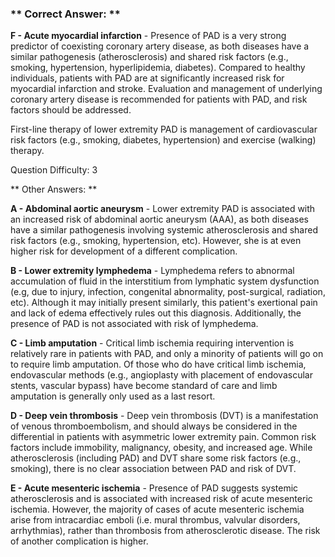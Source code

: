 ### ** Correct Answer: **

**F - Acute myocardial infarction** - Presence of PAD is a very strong predictor of coexisting coronary artery disease, as both diseases have a similar pathogenesis (atherosclerosis) and shared risk factors (e.g., smoking, hypertension, hyperlipidemia, diabetes). Compared to healthy individuals, patients with PAD are at significantly increased risk for myocardial infarction and stroke. Evaluation and management of underlying coronary artery disease is recommended for patients with PAD, and risk factors should be addressed.

First-line therapy of lower extremity PAD is management of cardiovascular risk factors (e.g., smoking, diabetes, hypertension) and exercise (walking) therapy.

Question Difficulty: 3

** Other Answers: **

**A - Abdominal aortic aneurysm** - Lower extremity PAD is associated with an increased risk of abdominal aortic aneurysm (AAA), as both diseases have a similar pathogenesis involving systemic atherosclerosis and shared risk factors (e.g., smoking, hypertension, etc). However, she is at even higher risk for development of a different complication.

**B - Lower extremity lymphedema** - Lymphedema refers to abnormal accumulation of fluid in the interstitium from lymphatic system dysfunction (e.g, due to injury, infection, congenital abnormality, post-surgical, radiation, etc). Although it may initially present similarly, this patient's exertional pain and lack of edema effectively rules out this diagnosis. Additionally, the presence of PAD is not associated with risk of lymphedema.

**C - Limb amputation** - Critical limb ischemia requiring intervention is relatively rare in patients with PAD, and only a minority of patients will go on to require limb amputation. Of those who do have critical limb ischemia, endovascular methods (e.g., angioplasty with placement of endovascular stents, vascular bypass) have become standard of care and limb amputation is generally only used as a last resort.

**D - Deep vein thrombosis** - Deep vein thrombosis (DVT) is a manifestation of venous thromboembolism, and should always be considered in the differential in patients with asymmetric lower extremity pain. Common risk factors include immobility, malignancy, obesity, and increased age. While atherosclerosis (including PAD) and DVT share some risk factors (e.g., smoking), there is no clear association between PAD and risk of DVT.

**E - Acute mesenteric ischemia** - Presence of PAD suggests systemic atherosclerosis and is associated with increased risk of acute mesenteric ischemia. However, the majority of cases of acute mesenteric ischemia arise from intracardiac emboli (i.e. mural thrombus, valvular disorders, arrhythmias), rather than thrombosis from atherosclerotic disease. The risk of another complication is higher.

